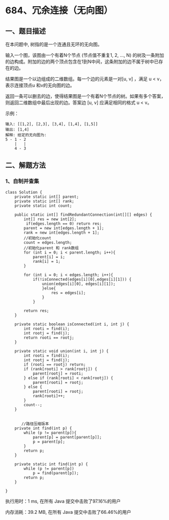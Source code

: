 # 684、冗余连接（无向图）

## 一、题目描述

在本问题中, 树指的是一个连通且无环的无向图。

输入一个图，该图由一个有着N个节点 (节点值不重复1, 2, ..., N) 的树及一条附加的边构成。附加的边的两个顶点包含在1到N中间，这条附加的边不属于树中已存在的边。

结果图是一个以边组成的二维数组。每一个边的元素是一对[u, v] ，满足 u < v，表示连接顶点u 和v的无向图的边。

返回一条可以删去的边，使得结果图是一个有着N个节点的树。如果有多个答案，则返回二维数组中最后出现的边。答案边 [u, v] 应满足相同的格式 u < v。

示例：

```
输入: [[1,2], [2,3], [3,4], [1,4], [1,5]]
输出: [1,4]
解释: 给定的无向图为:
5 - 1 - 2
    |   |
    4 - 3
```





## 二、解题方法



### 1、自制并查集

```
class Solution {
    private static int[] parent;
    private static int[] rank;
    private static int count;

    public static int[] findRedundantConnection(int[][] edges) {
        int[] res = new int[2];
         if(edges.length == 0) return res;
        parent = new int[edges.length + 1];
        rank = new int[edges.length + 1];
        //初始化count
        count = edges.length;
        //初始化parent 和 rank数组
        for (int i = 0; i < parent.length; i++){
            parent[i] = i;
            rank[i] = 1;
        }

        for (int i = 0; i < edges.length; i++){
            if(!isConnected(edges[i][0],edges[i][1])) {
                union(edges[i][0], edges[i][1]);
                }else{
                    res = edges[i];
                }
            }

        return res;
    }

    private static boolean isConnected(int i, int j) {
        int rooti = find(i);
        int rootj = find(j);
        return rooti == rootj;
    }

    private static void union(int i, int j) {
        int rooti = find(i);
        int rootj = find(j);
        if (rooti == rootj) return;
        if (rank[rooti] > rank[rootj]) {
            parent[rootj] = rooti;
        } else if (rank[rooti] < rank[rootj]) {
            parent[rooti] = rootj;
        } else {
            parent[rooti] = rootj;
            rank[rooti]++;
        }
        count--;
    }

    
       //路径压缩版本
    private int find(int p) {
        while (p != parent[p]){
            parent[p] = parent[parent[p]];
            p = parent[p];
        }
        return p;
    }
    
    private static int find(int p) {
        while (p != parent[p])
            p = find(parent[p]);
        return p;
    }

}
```

执行用时：1 ms, 在所有 Java 提交中击败了97.16%的用户

内存消耗：39.2 MB, 在所有 Java 提交中击败了66.46%的用户